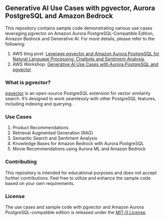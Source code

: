 ## Generative AI Use Cases with pgvector, Aurora PostgreSQL and Amazon Bedrock

This repository contains sample code demonstrating various use cases leveraging pgvector on Amazon Aurora PostgreSQL-Compatible Edition, Amazon Bedrock and Generative AI. For more details, please refer to the following:

1. AWS blog post: [Leverage pgvector and Amazon Aurora PostgreSQL for Natural Language Processing, Chatbots and Sentiment Analysis](https://aws.amazon.com/blogs/database/leverage-pgvector-and-amazon-aurora-postgresql-for-natural-language-processing-chatbots-and-sentiment-analysis/).
2. AWS Workshop: [Generative AI Use Cases with Aurora PostgreSQL and pgvector](https://catalog.workshops.aws/pgvector/en-US)


### What is pgvector?

[pgvector](https://github.com/pgvector/pgvector) is an open-source PostgreSQL extension for vector similarity search. It’s designed to work seamlessly with other PostgreSQL features, including indexing and querying.

### Use Cases
1. Product Recommendations
2. Retrieval Augmented Generation (RAG)
3. Semantic Search and Sentiment Analysis
4. Knowledge Bases for Amazon Bedrock with Aurora PostgreSQL
5. Movie Recommendations using Aurora ML and Amazon Bedrock

### Contributing

This repository is intended for educational purposes and does not accept further contributions. Feel free to utilize and enhance the sample code based on your own requirements.

### License

The use cases and sample code with pgvector and Amazon Aurora PostgreSQL-compatible edition is released under the [MIT-0 License](https://spdx.org/licenses/MIT-0.html).
